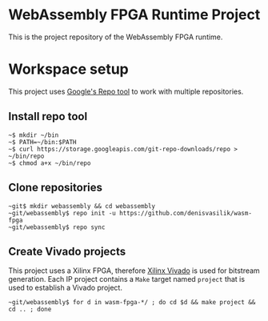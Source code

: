# WebAssembly FPGA Runtime Project

This is the project repository of the WebAssembly FPGA runtime.

# Workspace setup

This project uses [Google's Repo tool][repo] to work with multiple repositories.

## Install repo tool

    ~$ mkdir ~/bin
    ~$ PATH=~/bin:$PATH
    ~$ curl https://storage.googleapis.com/git-repo-downloads/repo > ~/bin/repo
    ~$ chmod a+x ~/bin/repo

## Clone repositories

    ~git$ mkdir webassembly && cd webassembly
    ~git/webassembly$ repo init -u https://github.com/denisvasilik/wasm-fpga
    ~git/webassembly$ repo sync

## Create Vivado projects

This project uses a Xilinx FPGA, therefore [Xilinx Vivado][vivado] is used for 
bitstream generation. Each IP project contains a `Make` target named `project` 
that is used to establish a Vivado project.

    ~git/webassembly$ for d in wasm-fpga-*/ ; do cd $d && make project && cd .. ; done

[repo]:https://gerrit.googlesource.com/git-repo/+/refs/heads/master/README.md
[vivado]:https://www.xilinx.com/products/design-tools/vivado.html